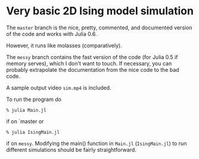 # Very basic 2D Ising model simulation

The `master` branch is the nice, pretty, commented, and documented version of the code and
works with Julia 0.6.

However, it runs like molasses (comparatively).

The `messy` branch contains the fast version of the code (for Julia 0.5 if memory serves),
which I don't want to touch. If necessary, you can probably extrapolate the documentation from
the nice code to the bad code.

A sample output video `sim.mp4` is included.

To run the program do
```
% julia Main.jl
```
if on `master  or
```
% julia IsingMain.jl
```
if on `messy`. Modifying the main() function in `Main.jl` (`IsingMain.jl`) to run different
simulations should be fairly straightforward.
